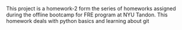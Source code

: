 This project is a homework-2 form the series of homeworks assigned during the offline bootcamp for FRE program at NYU Tandon.
This homework deals with python basics and learning about git
